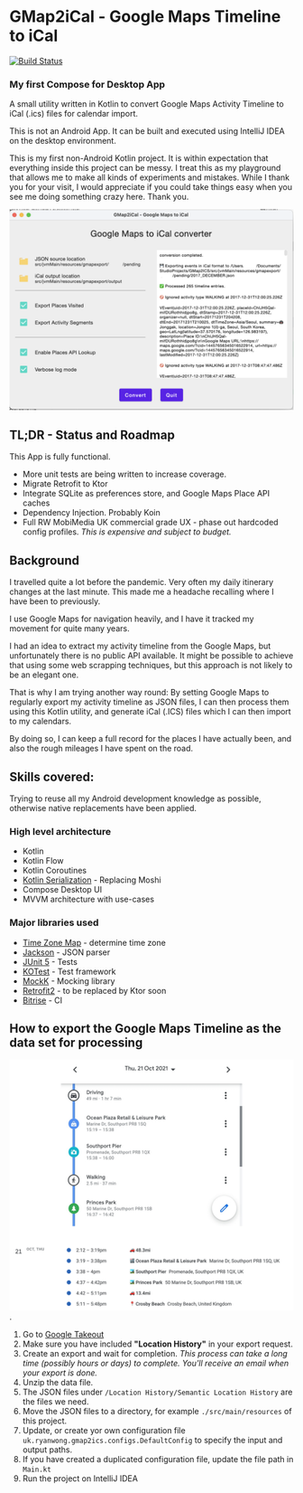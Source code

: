 # GMap2iCal - Google Maps Timeline to iCal

[![Build Status](https://app.bitrise.io/app/0667f15b93a99b17/status.svg?token=2nCEgRSOnFG82N7YWNSPBQ&branch=master)](https://app.bitrise.io/app/0667f15b93a99b17)

### My first Compose for Desktop App

A small utility written in Kotlin to convert Google Maps Activity Timeline to iCal (.ics) files for calendar import.

This is not an Android App. It can be built and executed using IntelliJ IDEA on the desktop environment.

This is my first non-Android Kotlin project. It is within expectation that everything inside this project can be messy.
I treat this as my playground that allows me to make all kinds of experiments and mistakes. While I thank you for your
visit, I would appreciate if you could take things easy when you see me doing something crazy here. Thank you.

<div style="text-align:center"><img src="screenshot-220804.png" /></div>

## TL;DR - Status and Roadmap

This App is fully functional.

* More unit tests are being written to increase coverage.
* Migrate Retrofit to Ktor
* Integrate SQLite as preferences store, and Google Maps Place API caches
* Dependency Injection. Probably Koin
* Full RW MobiMedia UK commercial grade UX - phase out hardcoded config profiles. _This is expensive and subject to
  budget._

## Background

I travelled quite a lot before the pandemic. Very often my daily itinerary changes at the last minute. This made me a
headache recalling where I have been to previously.

I use Google Maps for navigation heavily, and I have it tracked my movement for quite many years.

I had an idea to extract my activity timeline from the Google Maps, but unfortunately there is no public API available.
It might be possible to achieve that using some web scrapping techniques, but this approach is not likely to be an
elegant one.

That is why I am trying another way round: By setting Google Maps to regularly export my activity timeline as JSON
files, I can then process them using this Kotlin utility, and generate iCal (.ICS) files which I can then import to my
calendars.

By doing so, I can keep a full record for the places I have actually been, and also the rough mileages I have spent on
the road.

## Skills covered:

Trying to reuse all my Android development knowledge as possible, otherwise native replacements have been applied.

### High level architecture

* Kotlin
* Kotlin Flow
* Kotlin Coroutines
* [Kotlin Serialization](https://kotlinlang.org/docs/serialization.html) - Replacing Moshi
* Compose Desktop UI
* MVVM architecture with use-cases

### Major libraries used

* [Time Zone Map](https://github.com/dustin-johnson/timezonemap) - determine time zone
* [Jackson](https://github.com/FasterXML/jackson) - JSON parser
* [JUnit 5](https://github.com/junit-team/junit5) - Tests
* [KOTest](https://kotest.io/) - Test framework
* [MockK](https://mockk.io/) - Mocking library
* [Retrofit2](https://square.github.io/retrofit/) - to be replaced by Ktor soon
* [Bitrise](https://app.bitrise.io/) - CI

## How to export the Google Maps Timeline as the data set for processing

<div style="text-align:center"><img src="preview.png" /></div>.

1. Go to [Google Takeout](https://takeout.google.com/)
2. Make sure you have included **"Location History"** in your export request.
3. Create an export and wait for completion. _This process can take a long time (possibly hours or days) to complete.
   You'll receive an email when your export is done._
4. Unzip the data file.
5. The JSON files under `/Location History/Semantic Location History` are the files we need.
6. Move the JSON files to a directory, for example `./src/main/resources` of this project.
7. Update, or create yor own configuration file `uk.ryanwong.gmap2ics.configs.DefaultConfig` to specify the input and
   output paths.
8. If you have created a duplicated configuration file, update the file path in `Main.kt`
9. Run the project on IntelliJ IDEA
